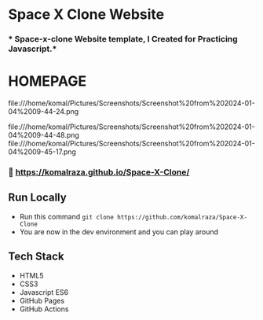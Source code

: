 # Space X Clone Website

### * Space-x-clone Website template, I Created for Practicing Javascript.*


# HOMEPAGE
file:///home/komal/Pictures/Screenshots/Screenshot%20from%202024-01-04%2009-44-24.png

file:///home/komal/Pictures/Screenshots/Screenshot%20from%202024-01-04%2009-44-48.png
file:///home/komal/Pictures/Screenshots/Screenshot%20from%202024-01-04%2009-45-17.png



### :link: https://komalraza.github.io/Space-X-Clone/

## Run Locally

- Run this command `git clone https://github.com/komalraza/Space-X-Clone`
- You are now in the dev environment and you can play around

## Tech Stack

- HTML5
- CSS3
- Javascript ES6
- GitHub Pages
- GitHub Actions

